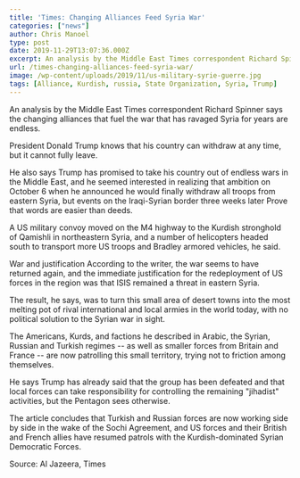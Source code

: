 ```yaml
---
title: 'Times: Changing Alliances Feed Syria War'
categories: ["news"]
author: Chris Manoel
type: post
date: 2019-11-29T13:07:36.000Z
excerpt: An analysis by the Middle East Times correspondent Richard Spinner says the changing alliances that fuel the war that has ravaged Syria for years are endless.
url: /times-changing-alliances-feed-syria-war/
image: /wp-content/uploads/2019/11/us-military-syrie-guerre.jpg
tags: [Alliance, Kurdish, russia, State Organization, Syria, Trump]
---
```


An analysis by the Middle East Times correspondent Richard Spinner says the changing alliances that fuel the war that has ravaged Syria for years are endless.

President Donald Trump knows that his country can withdraw at any time, but it cannot fully leave.

He also says Trump has promised to take his country out of endless wars in the Middle East, and he seemed interested in realizing that ambition on October 6 when he announced he would finally withdraw all troops from eastern Syria, but events on the Iraqi-Syrian border three weeks later Prove that words are easier than deeds.

A US military convoy moved on the M4 highway to the Kurdish stronghold of Qamishli in northeastern Syria, and a number of helicopters headed south to transport more US troops and Bradley armored vehicles, he said.

War and justification
According to the writer, the war seems to have returned again, and the immediate justification for the redeployment of US forces in the region was that ISIS remained a threat in eastern Syria.

The result, he says, was to turn this small area of ​​desert towns into the most melting pot of rival international and local armies in the world today, with no political solution to the Syrian war in sight.

The Americans, Kurds, and factions he described in Arabic, the Syrian, Russian and Turkish regimes -- as well as smaller forces from Britain and France -- are now patrolling this small territory, trying not to friction among themselves.

He says Trump has already said that the group has been defeated and that local forces can take responsibility for controlling the remaining "jihadist" activities, but the Pentagon sees otherwise.

The article concludes that Turkish and Russian forces are now working side by side in the wake of the Sochi Agreement, and US forces and their British and French allies have resumed patrols with the Kurdish-dominated Syrian Democratic Forces.

Source: Al Jazeera, Times
